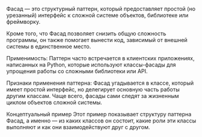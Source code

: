 Фасад — это структурный паттерн, который предоставляет простой (но урезанный) интерфейс к сложной системе объектов, библиотеке или фреймворку.

Кроме того, что Фасад позволяет снизить общую сложность программы, он также помогает вынести код, зависимый от внешней системы в единственное место.

Применимость: Паттерн часто встречается в клиентских приложениях, написанных на Python, которые используют классы-фасады для упрощения работы со сложными библиотеки или API.

Признаки применения паттерна: Фасад угадывается в классе, который имеет простой интерфейс, но делегирует основную часть работы другим классам. Чаще всего, фасады сами следят за жизненным циклом объектов сложной системы.

Концептуальный пример
Этот пример показывает структуру паттерна Фасад, а именно — из каких классов он состоит, какие роли эти классы выполняют и как они взаимодействуют друг с другом.